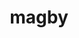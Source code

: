 ---
id: 240
title: magby
types: [fire]
image: https://raw.githubusercontent.com/PokeAPI/sprites/master/sprites/pokemon/240.png
---